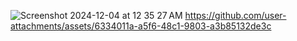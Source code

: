 ![Screenshot 2024-12-04 at 12 35 27 AM](https://github.com/user-attachments/assets/4014c1a3-b9aa-4e01-ac46-4f57a9259e5f)
https://github.com/user-attachments/assets/6334011a-a5f6-48c1-9803-a3b85132de3c
